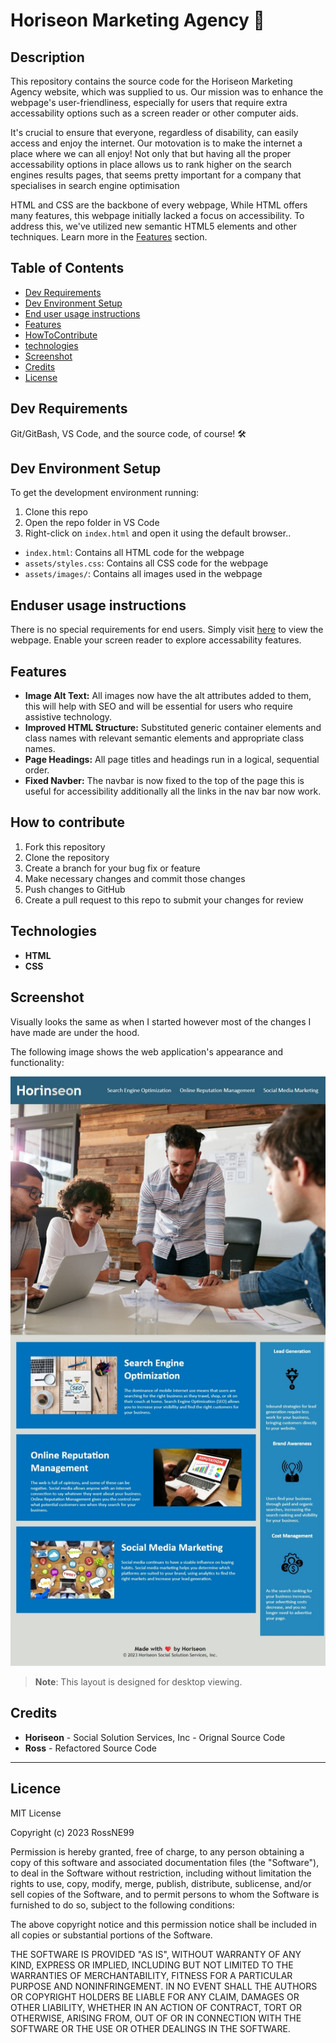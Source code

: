 # Horiseon Marketing Agency 🚀

## Description
This repository contains the source code for the Horiseon Marketing Agency website, which was supplied to us. Our mission was to enhance the webpage's user-friendliness, especially for users that require extra accessability options such as a screen reader or other computer aids.

It's crucial to ensure that everyone, regardless of disability, can easily access and enjoy the internet. Our motovation is to make the internet a place where we can all enjoy! Not only that but having all the proper accessability options in place allows us to rank higher on the search engines results pages, that seems pretty important for a company that specialises in search engine optimisation 

 HTML and CSS are the backbone of every webpage, While HTML offers many features, this webpage initially lacked a focus on accessibility. To address this, we've utilized new semantic HTML5 elements and other techniques. Learn more in the [Features](#Features) section.

## Table of Contents

- [Dev Requirements](#Dev-Requirements)
- [Dev Environment Setup](#Dev-Environment-Setup)
- [End user usage instructions](#End-user-usage-instructions)
- [Features](#Features)
- [HowToContribute](#How-to-contribute)
- [technologies ](#technologies)
- [Screenshot](#Screenshot)
- [Credits](#credits)
- [License](#license)

## Dev Requirements
Git/GitBash, VS Code, and the source code, of course! 🛠️

## Dev Environment Setup
To get the development environment running:
1. Clone this repo
2. Open the repo folder in VS Code
3. Right-click on `index.html` and open it using the default browser..

- `index.html`: Contains all HTML code for the webpage
- `assets/styles.css`: Contains all CSS code for the webpage
- `assets/images/`: Contains all images used in the webpage

## Enduser usage instructions
There is no special requirements for end users. Simply visit [here](https://rossne99.github.io/Horiseon-Marketing-Agency/) to view the webpage. Enable your screen reader to explore accessability features.

## Features
- **Image Alt Text:** All images now have the alt attributes added to them, this will help with SEO and will be essential for users who require assistive technology.
- **Improved HTML Structure:** Substituted generic container elements and class names with relevant semantic elements and appropriate class names.
- **Page Headings:** All page titles and headings run in a logical, sequential order.
- **Fixed Navber:** The navbar is now fixed to the top of the page this is useful for accessibility additionally all the links in the nav bar now work.

## How to contribute
1. Fork this repository
2. Clone the repository
3. Create a branch for your bug fix or feature
4. Make necessary changes and commit those changes
5. Push changes to GitHub
6. Create a pull request to this repo to submit your changes for review

## Technologies
- **HTML**
- **CSS** 

## Screenshot
Visually looks the same as when I started however most of the changes I have made are under the hood.

The following image shows the web application's appearance and functionality:

![The Horiseon webpage includes a navigation bar, a header image, and cards with text and images at the bottom of the page.](Assets/images/HorinseonScreenshot.jpeg)

> **Note**: This layout is designed for desktop viewing.


## Credits 
- **Horiseon** - Social Solution Services, Inc - Orignal Source Code
- **Ross** - Refactored Source Code

---

## Licence

MIT License

Copyright (c) 2023 RossNE99

Permission is hereby granted, free of charge, to any person obtaining a copy
of this software and associated documentation files (the "Software"), to deal
in the Software without restriction, including without limitation the rights
to use, copy, modify, merge, publish, distribute, sublicense, and/or sell
copies of the Software, and to permit persons to whom the Software is
furnished to do so, subject to the following conditions:

The above copyright notice and this permission notice shall be included in all
copies or substantial portions of the Software.

THE SOFTWARE IS PROVIDED "AS IS", WITHOUT WARRANTY OF ANY KIND, EXPRESS OR
IMPLIED, INCLUDING BUT NOT LIMITED TO THE WARRANTIES OF MERCHANTABILITY,
FITNESS FOR A PARTICULAR PURPOSE AND NONINFRINGEMENT. IN NO EVENT SHALL THE
AUTHORS OR COPYRIGHT HOLDERS BE LIABLE FOR ANY CLAIM, DAMAGES OR OTHER
LIABILITY, WHETHER IN AN ACTION OF CONTRACT, TORT OR OTHERWISE, ARISING FROM,
OUT OF OR IN CONNECTION WITH THE SOFTWARE OR THE USE OR OTHER DEALINGS IN THE
SOFTWARE.